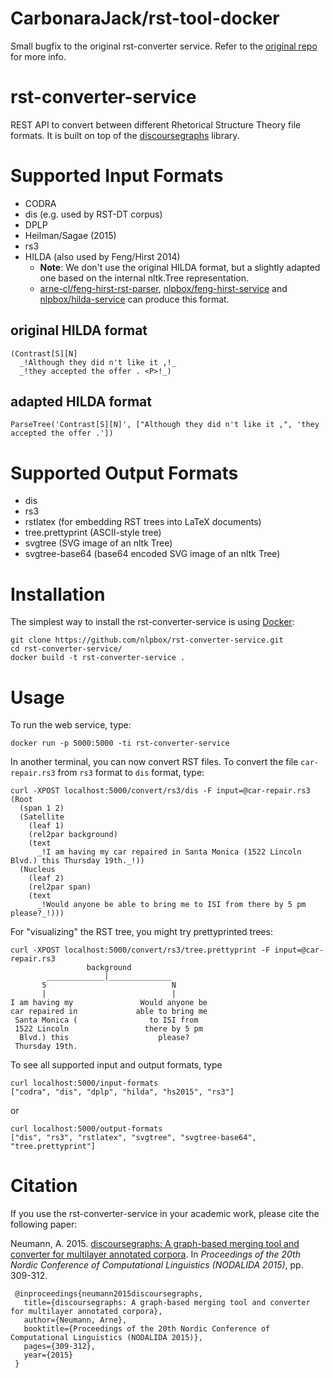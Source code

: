 # CarbonaraJack/rst-tool-docker

Small bugfix to the original rst-converter service.
Refer to the [original repo](https://github.com/rst-workbench/rst-converter-service) for more info.

# rst-converter-service

REST API to convert between different Rhetorical Structure Theory file formats.
It is built on top of the [discoursegraphs](http://github.com/arne-cl/discoursegraphs) library.

# Supported Input Formats

- CODRA
- dis (e.g. used by RST-DT corpus)
- DPLP
- Heilman/Sagae (2015)
- rs3
- HILDA (also used by Feng/Hirst 2014)
    - **Note**: We don't use the original HILDA format, but a slightly adapted one based
      on the internal nltk.Tree representation.
    - [arne-cl/feng-hirst-rst-parser](https://github.com/arne-cl/feng-hirst-rst-parser),
      [nlpbox/feng-hirst-service](https://github.com/nlpbox/feng-hirst-service) and
      [nlpbox/hilda-service](https://github.com/nlpbox/hilda-service) can produce
      this format.
    
## original HILDA format

```
(Contrast[S][N]
  _!Although they did n't like it ,!_
  _!they accepted the offer . <P>!_)
```

## adapted HILDA format

```
ParseTree('Contrast[S][N]', ["Although they did n't like it ,", 'they accepted the offer .'])
```

# Supported Output Formats

- dis
- rs3
- rstlatex (for embedding RST trees into LaTeX documents)
- tree.prettyprint (ASCII-style tree)
- svgtree (SVG image of an nltk Tree)
- svgtree-base64 (base64 encoded SVG image of an nltk Tree)

# Installation

The simplest way to install the rst-converter-service is using [Docker](https://www.docker.com/get-started):

```
git clone https://github.com/nlpbox/rst-converter-service.git
cd rst-converter-service/
docker build -t rst-converter-service .
```

# Usage

To run the web service, type:

```
docker run -p 5000:5000 -ti rst-converter-service
```

In another terminal, you can now convert RST files. To convert the file `car-repair.rs3`
from `rs3` format to `dis` format, type:

```
curl -XPOST localhost:5000/convert/rs3/dis -F input=@car-repair.rs3
(Root
  (span 1 2)
  (Satellite
    (leaf 1)
    (rel2par background)
    (text
      _!I am having my car repaired in Santa Monica (1522 Lincoln Blvd.) this Thursday 19th._!))
  (Nucleus
    (leaf 2)
    (rel2par span)
    (text
      _!Would anyone be able to bring me to ISI from there by 5 pm please?_!)))
```

For "visualizing" the RST tree, you might try prettyprinted trees:

```
curl -XPOST localhost:5000/convert/rs3/tree.prettyprint -F input=@car-repair.rs3
                 background
        _____________|______________
       S                            N
       |                            |
I am having my               Would anyone be
car repaired in             able to bring me
 Santa Monica (                to ISI from
 1522 Lincoln                 there by 5 pm
  Blvd.) this                    please?
 Thursday 19th.
```

To see all supported input and output formats, type

```
curl localhost:5000/input-formats
["codra", "dis", "dplp", "hilda", "hs2015", "rs3"]
```

or

```
curl localhost:5000/output-formats
["dis", "rs3", "rstlatex", "svgtree", "svgtree-base64", "tree.prettyprint"]
```

# Citation

If you use the rst-converter-service in your academic work, please cite the following paper:

Neumann, A. 2015. [discoursegraphs: A graph-based merging tool and converter
for multilayer annotated corpora](https://www.aclweb.org/anthology/W15-1843). In *Proceedings of the 20th Nordic Conference
of Computational Linguistics (NODALIDA 2015)*, pp. 309-312.

```
 @inproceedings{neumann2015discoursegraphs,
   title={discoursegraphs: A graph-based merging tool and converter for multilayer annotated corpora},
   author={Neumann, Arne},
   booktitle={Proceedings of the 20th Nordic Conference of Computational Linguistics (NODALIDA 2015)},
   pages={309-312},
   year={2015}
 }
 ```

